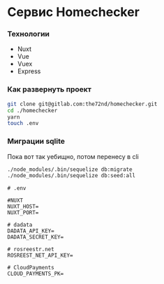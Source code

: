 # Сервис Homechecker

### Технологии

- Nuxt
- Vue
- Vuex
- Express

### Как развернуть проект

```bash
git clone git@gitlab.com:the72nd/homechecker.git
cd ./homechecker
yarn
touch .env
```

### Миграции sqlite
Пока вот так уебищно, потом перенесу в cli
```bash
./node_modules/.bin/sequelize db:migrate
./node_modules/.bin/sequelize db:seed:all
```

```dotenv
# .env

#NUXT
NUXT_HOST=
NUXT_PORT=

# dadata
DADATA_API_KEY=
DADATA_SECRET_KEY=

# rosreestr.net
ROSREEST_NET_API_KEY=

# CloudPayments
CLOUD_PAYMENTS_PK=
```